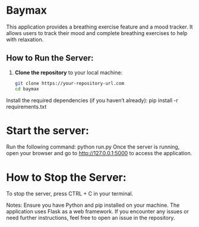 # Baymax

This application provides a breathing exercise feature and a mood tracker. It allows users to track their mood and complete breathing exercises to help with relaxation.

## How to Run the Server:

1. **Clone the repository** to your local machine:

   ```bash
   git clone https://your-repository-url.com
   cd baymax
Install the required dependencies (if you haven’t already): pip install -r requirements.txt

# Start the server:
Run the following command: python run.py
Once the server is running, open your browser and go to http://127.0.0.1:5000 to access the application.

# How to Stop the Server:
To stop the server, press CTRL + C in your terminal.

Notes:
Ensure you have Python and pip installed on your machine.
The application uses Flask as a web framework.
If you encounter any issues or need further instructions, feel free to open an issue in the repository.
